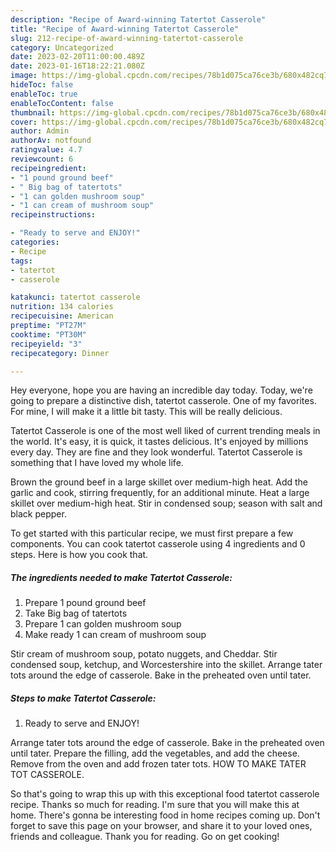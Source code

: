 ```yaml
---
description: "Recipe of Award-winning Tatertot Casserole"
title: "Recipe of Award-winning Tatertot Casserole"
slug: 212-recipe-of-award-winning-tatertot-casserole
category: Uncategorized
date: 2023-02-20T11:00:00.489Z
date: 2023-01-16T18:22:21.080Z
image: https://img-global.cpcdn.com/recipes/78b1d075ca76ce3b/680x482cq70/tatertot-casserole-recipe-main-photo.jpg
hideToc: false
enableToc: true
enableTocContent: false
thumbnail: https://img-global.cpcdn.com/recipes/78b1d075ca76ce3b/680x482cq70/tatertot-casserole-recipe-main-photo.jpg
cover: https://img-global.cpcdn.com/recipes/78b1d075ca76ce3b/680x482cq70/tatertot-casserole-recipe-main-photo.jpg
author: Admin
authorAv: notfound
ratingvalue: 4.7
reviewcount: 6
recipeingredient:
- "1 pound ground beef"
- " Big bag of tatertots"
- "1 can golden mushroom soup"
- "1 can cream of mushroom soup"
recipeinstructions:

- "Ready to serve and ENJOY!"
categories:
- Recipe
tags:
- tatertot
- casserole

katakunci: tatertot casserole 
nutrition: 134 calories
recipecuisine: American
preptime: "PT27M"
cooktime: "PT30M"
recipeyield: "3"
recipecategory: Dinner

---
```



Hey everyone, hope you are having an incredible day today. Today, we're going to prepare a distinctive dish, tatertot casserole. One of my favorites. For mine, I will make it a little bit tasty. This will be really delicious.

Tatertot Casserole is one of the most well liked of current trending meals in the world. It's easy, it is quick, it tastes delicious. It's enjoyed by millions every day. They are fine and they look wonderful. Tatertot Casserole is something that I have loved my whole life.

Brown the ground beef in a large skillet over medium-high heat. Add the garlic and cook, stirring frequently, for an additional minute. Heat a large skillet over medium-high heat. Stir in condensed soup; season with salt and black pepper.


To get started with this particular recipe, we must first prepare a few components. You can cook tatertot casserole using 4 ingredients and 0 steps. Here is how you cook that.

<!--inarticleads1-->

##### The ingredients needed to make Tatertot Casserole:

1. Prepare 1 pound ground beef
1. Take  Big bag of tatertots
1. Prepare 1 can golden mushroom soup
1. Make ready 1 can cream of mushroom soup


Stir cream of mushroom soup, potato nuggets, and Cheddar. Stir condensed soup, ketchup, and Worcestershire into the skillet. Arrange tater tots around the edge of casserole. Bake in the preheated oven until tater. 

<!--inarticleads2-->

##### Steps to make Tatertot Casserole:


1. Ready to serve and ENJOY!

Arrange tater tots around the edge of casserole. Bake in the preheated oven until tater. Prepare the filling, add the vegetables, and add the cheese. Remove from the oven and add frozen tater tots. HOW TO MAKE TATER TOT CASSEROLE. 

So that's going to wrap this up with this exceptional food tatertot casserole recipe. Thanks so much for reading. I'm sure that you will make this at home. There's gonna be interesting food in home recipes coming up. Don't forget to save this page on your browser, and share it to your loved ones, friends and colleague. Thank you for reading. Go on get cooking!
